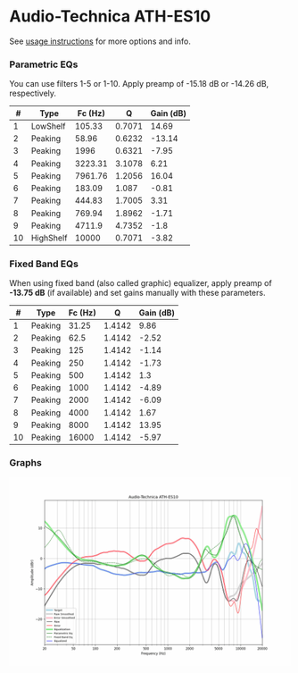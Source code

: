 # Audio-Technica ATH-ES10
See [usage instructions](https://github.com/jaakkopasanen/AutoEq#usage) for more options and info.

### Parametric EQs
You can use filters 1-5 or 1-10. Apply preamp of -15.18 dB or -14.26 dB, respectively.

|   # | Type      |   Fc (Hz) |      Q |   Gain (dB) |
|-----|-----------|-----------|--------|-------------|
|   1 | LowShelf  |    105.33 | 0.7071 |       14.69 |
|   2 | Peaking   |     58.96 | 0.6232 |      -13.14 |
|   3 | Peaking   |   1996    | 0.6321 |       -7.95 |
|   4 | Peaking   |   3223.31 | 3.1078 |        6.21 |
|   5 | Peaking   |   7961.76 | 1.2056 |       16.04 |
|   6 | Peaking   |    183.09 | 1.087  |       -0.81 |
|   7 | Peaking   |    444.83 | 1.7005 |        3.31 |
|   8 | Peaking   |    769.94 | 1.8962 |       -1.71 |
|   9 | Peaking   |   4711.9  | 4.7352 |       -1.8  |
|  10 | HighShelf |  10000    | 0.7071 |       -3.82 |

### Fixed Band EQs
When using fixed band (also called graphic) equalizer, apply preamp of **-13.75 dB** (if available) and set gains manually with these parameters.

|   # | Type    |   Fc (Hz) |      Q |   Gain (dB) |
|-----|---------|-----------|--------|-------------|
|   1 | Peaking |     31.25 | 1.4142 |        9.86 |
|   2 | Peaking |     62.5  | 1.4142 |       -2.52 |
|   3 | Peaking |    125    | 1.4142 |       -1.14 |
|   4 | Peaking |    250    | 1.4142 |       -1.73 |
|   5 | Peaking |    500    | 1.4142 |        1.3  |
|   6 | Peaking |   1000    | 1.4142 |       -4.89 |
|   7 | Peaking |   2000    | 1.4142 |       -6.09 |
|   8 | Peaking |   4000    | 1.4142 |        1.67 |
|   9 | Peaking |   8000    | 1.4142 |       13.95 |
|  10 | Peaking |  16000    | 1.4142 |       -5.97 |

### Graphs
![](./Audio-Technica%20ATH-ES10.png)
